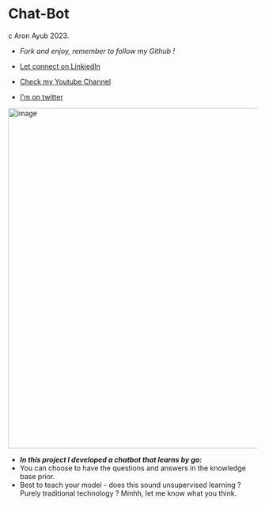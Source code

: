 # Chat-Bot
c Aron Ayub 2023.
- *Fork and enjoy, remember to follow my Github !*

- [Let connect on LinkiedIn][def]
- [Check my Youtube Channel][def3]
- [I'm on twitter][def2]

<img width="689" alt="image" src="https://github.com/AronAyub/ChatBot/assets/55284959/adec6eed-5367-41e3-af6a-eb6a06c959a1">
 
 - ***In this project I developed a chatbot that learns by go:***
 - You can choose to have the questions and answers in the knowledge base prior.
 - Best to teach your model - does this sound unsupervised learning ? Purely traditional technology ? Mmhh, let me know what you think.



[def]: https://www.linkedin.com/in/aron-ayub/
[def2]: https://twitter.com/aron_ayub
[def3]: https://www.youtube.com/@AronAyub/videos